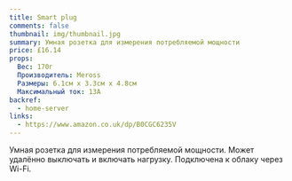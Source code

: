 ```yaml
---
title: Smart plug
comments: false
thumbnail: img/thumbnail.jpg
summary: Умная розетка для измерения потребляемой мощности
price: £16.14
props:
  Вес: 170г
  Производитель: Meross
  Размеры: ‎6.1см x 3.3см x 4.8см
  Максимальный ток: 13А
backref: 
  - home-server
links:
  - https://www.amazon.co.uk/dp/B0CGC6235V
---
```

Умная розетка для измерения потребляемой мощности. Может удалённо выключать и включать нагрузку. Подключена к облаку через Wi-Fi.